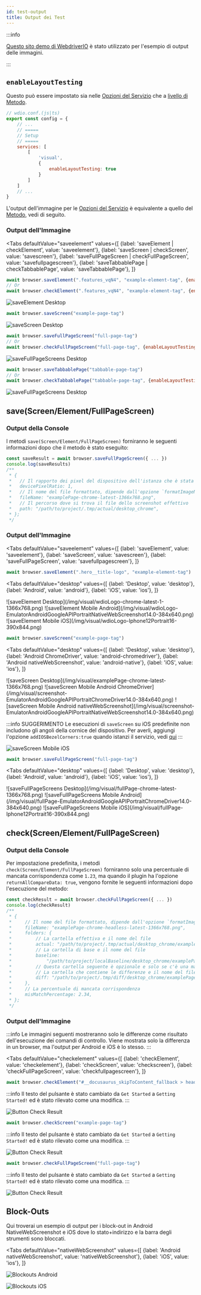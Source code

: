 ```yaml
---
id: test-output
title: Output dei Test
---
```


:::info

[Questo sito demo di WebdriverIO](https://guinea-pig.webdriver.io/image-compare.html) è stato utilizzato per l'esempio di output delle immagini.

:::

## `enableLayoutTesting`

Questo può essere impostato sia nelle [Opzioni del Servizio](./service-options#enablelayouttesting) che a [livello di Metodo](./method-options).

```js
// wdio.conf.(js|ts)
export const config = {
    // ...
    // =====
    // Setup
    // =====
    services: [
        [
            'visual',
            {
                enableLayoutTesting: true
            }
        ]
    ]
    // ...
}
```

L'output dell'immagine per le [Opzioni del Servizio](./service-options#enablelayouttesting) è equivalente a quello del [Metodo](./method-options), vedi di seguito.

### Output dell'Immagine

<Tabs
    defaultValue="saveelement"
    values={[
        {label: 'saveElement | checkElement', value: 'saveelement'},
        {label: 'saveScreen | checkScreen', value: 'savescreen'},
        {label: 'saveFullPageScreen | checkFullPageScreen', value: 'savefullpagescreen'},
        {label: 'saveTabbablePage | checkTabbablePage', value: 'saveTabbablePage'},
    ]}
>
<TabItem value="saveelement">

```js
await browser.saveElement(".features_vqN4", "example-element-tag", {enableLayoutTesting: true})
// Or
await browser.checkElement(".features_vqN4", "example-element-tag", {enableLayoutTesting: true})
```

![saveElement Desktop](/img/visual/layout-element-local-chrome-latest-1366x768.png)

</TabItem>

<TabItem value="savescreen">

```js
await browser.saveScreen("example-page-tag")
```

![saveScreen Desktop](/img/visual/layout-viewportScreenshot-chrome-latest-1366x768.png)

</TabItem>

<TabItem value="savefullpagescreen">

```js
await browser.saveFullPageScreen("full-page-tag")
// Or
await browser.checkFullPageScreen("full-page-tag", {enableLayoutTesting: true})
```

![saveFullPageScreens Desktop](/img/visual/layout-fullPage-chrome-latest-1366x768.png)

</TabItem>

<TabItem value="saveTabbablePage">

```js
await browser.saveTabbablePage("tabbable-page-tag")
// Or
await browser.checkTabbablePage("tabbable-page-tag", {enableLayoutTesting: true})
```

![saveFullPageScreens Desktop](/img/visual/layout-tabbable-chrome-latest-1366x768.png)

</TabItem>
</Tabs>


## save(Screen/Element/FullPageScreen)

### Output della Console

I metodi `save(Screen/Element/FullPageScreen)` forniranno le seguenti informazioni dopo che il metodo è stato eseguito:

```js
const saveResult = await browser.saveFullPageScreen({ ... })
console.log(saveResults)
/**
 * {
 *   // Il rapporto dei pixel del dispositivo dell'istanza che è stata eseguita
 *   devicePixelRatio: 1,
 *   // Il nome del file formattato, dipende dall'opzione `formatImageName`
 *   fileName: "examplePage-chrome-latest-1366x768.png",
 *   // Il percorso dove si trova il file dello screenshot effettivo
 *   path: "/path/to/project/.tmp/actual/desktop_chrome",
 * };
 */
```

### Output dell'Immagine

<Tabs
    defaultValue="saveelement"
    values={[
        {label: 'saveElement', value: 'saveelement'},
        {label: 'saveScreen', value: 'savescreen'},
        {label: 'saveFullPageScreen', value: 'savefullpagescreen'},
    ]}
>
<TabItem value="saveelement">

```js
await browser.saveElement(".hero__title-logo", "example-element-tag")
```

<Tabs
    defaultValue="desktop"
    values={[
        {label: 'Desktop', value: 'desktop'},
        {label: 'Android', value: 'android'},
        {label: 'iOS', value: 'ios'},
    ]}
>
<TabItem value="desktop">
![saveElement Desktop](/img/visual/wdioLogo-chrome-latest-1-1366x768.png)
</TabItem>
<TabItem value="android">
![saveElement Mobile Android](/img/visual/wdioLogo-EmulatorAndroidGoogleAPIPortraitNativeWebScreenshot14.0-384x640.png)
</TabItem>
<TabItem value="ios">
![saveElement Mobile iOS](/img/visual/wdioLogo-Iphone12Portrait16-390x844.png)
</TabItem>
</Tabs>
</TabItem>

<TabItem value="savescreen">

```js
await browser.saveScreen("example-page-tag")
```

<Tabs
    defaultValue="desktop"
    values={[
        {label: 'Desktop', value: 'desktop'},
        {label: 'Android ChromeDriver', value: 'android-chromedriver'},
        {label: 'Android nativeWebScreenshot', value: 'android-native'},
        {label: 'iOS', value: 'ios'},
    ]}
>
<TabItem value="desktop">
![saveScreen Desktop](/img/visual/examplePage-chrome-latest-1366x768.png)
</TabItem>
<TabItem value="android-chromedriver">
![saveScreen Mobile Android ChromeDriver](/img/visual/screenshot-EmulatorAndroidGoogleAPIPortraitChromeDriver14.0-384x640.png)
</TabItem>
<TabItem value="android-native">
![saveScreen Mobile Android nativeWebScreenshot](/img/visual/screenshot-EmulatorAndroidGoogleAPIPortraitNativeWebScreenshot14.0-384x640.png)
</TabItem>
<TabItem value="ios">

:::info SUGGERIMENTO
Le esecuzioni di `saveScreen` su iOS predefinite non includono gli angoli della cornice del dispositivo. Per averli, aggiungi l'opzione `addIOSBezelCorners:true` quando istanzi il servizio, vedi [qui](./service-options#addiosbezelcorners)
:::

![saveScreen Mobile iOS](/img/visual/screenshot-Iphone12Portrait15-390x844.png)
</TabItem>
</Tabs>
</TabItem>

<TabItem value="savefullpagescreen">

```js
await browser.saveFullPageScreen("full-page-tag")
```

<Tabs
    defaultValue="desktop"
    values={[
        {label: 'Desktop', value: 'desktop'},
        {label: 'Android', value: 'android'},
        {label: 'iOS', value: 'ios'},
    ]}
>
<TabItem value="desktop">
![saveFullPageScreens Desktop](/img/visual/fullPage-chrome-latest-1366x768.png)
</TabItem>
<TabItem value="android">
![saveFullPageScreens Mobile Android](/img/visual/fullPage-EmulatorAndroidGoogleAPIPortraitChromeDriver14.0-384x640.png)
</TabItem>
<TabItem value="ios">
![saveFullPageScreens Mobile iOS](/img/visual/fullPage-Iphone12Portrait16-390x844.png)
</TabItem>
</Tabs>
</TabItem>
</Tabs>

## check(Screen/Element/FullPageScreen)

### Output della Console

Per impostazione predefinita, i metodi `check(Screen/Element/FullPageScreen)` forniranno solo una percentuale di mancata corrispondenza come `1.23`, ma quando il plugin ha l'opzione `returnAllCompareData: true`, vengono fornite le seguenti informazioni dopo l'esecuzione del metodo:

```js
const checkResult = await browser.checkFullPageScreen({ ... })
console.log(checkResult)
/**
 * {
 *     // Il nome del file formattato, dipende dall'opzione `formatImageName`
 *     fileName: "examplePage-chrome-headless-latest-1366x768.png",
 *     folders: {
 *         // La cartella effettiva e il nome del file
 *         actual: "/path/to/project/.tmp/actual/desktop_chrome/examplePage-chrome-headless-latest-1366x768.png",
 *         // La cartella di base e il nome del file
 *         baseline:
 *             "/path/to/project/localBaseline/desktop_chrome/examplePage-chrome-headless-latest-1366x768.png",
 *         // Questa cartella seguente è opzionale e solo se c'è una mancata corrispondenza
 *         // La cartella che contiene le differenze e il nome del file
 *         diff: "/path/to/project/.tmp/diff/desktop_chrome/examplePage-chrome-headless-latest-1366x768.png",
 *     },
 *     // La percentuale di mancata corrispondenza
 *     misMatchPercentage: 2.34,
 * };
 */
```

### Output dell'Immagine

:::info
Le immagini seguenti mostreranno solo le differenze come risultato dell'esecuzione dei comandi di controllo. Viene mostrata solo la differenza in un browser, ma l'output per Android e iOS è lo stesso.
:::

<Tabs
    defaultValue="checkelement"
    values={[
        {label: 'checkElement', value: 'checkelement'},
        {label: 'checkScreen', value: 'checkscreen'},
        {label: 'checkFullPageScreen', value: 'checkfullpagescreen'},
    ]}
>
<TabItem value="checkelement">

```js
await browser.checkElement("#__docusaurus_skipToContent_fallback > header > div > div.buttons_pzbO > a:nth-child(1)", "example-element-tag")
```

:::info
Il testo del pulsante è stato cambiato da `Get Started` a `Getting Started!` ed è stato rilevato come una modifica.
:::

![Button Check Result](/img/visual/button-check.png)
</TabItem>

<TabItem value="checkscreen">

```js
await browser.checkScreen("example-page-tag")
```

:::info
Il testo del pulsante è stato cambiato da `Get Started` a `Getting Started!` ed è stato rilevato come una modifica.
:::

![Button Check Result](/img/visual/screen-check.png)

</TabItem>

<TabItem value="checkfullpagescreen">

```js
await browser.checkFullPageScreen("full-page-tag")
```

:::info
Il testo del pulsante è stato cambiato da `Get Started` a `Getting Started!` ed è stato rilevato come una modifica.
:::

![Button Check Result](/img/visual/fullpage-check.png)

</TabItem>

</Tabs>

## Block-Outs

Qui troverai un esempio di output per i block-out in Android NativeWebScreenshot e iOS dove lo stato+indirizzo e la barra degli strumenti sono bloccati.

<Tabs
    defaultValue="nativeWebScreenshot"
    values={[
        {label: 'Android nativeWebScreenshot', value: 'nativeWebScreenshot'},
        {label: 'iOS', value: 'ios'},
    ]}
>
<TabItem value="nativeWebScreenshot">

![Blockouts Android](/img/visual/android.blockouts.png)

</TabItem>

<TabItem value="ios">

![Blockouts iOS](/img/visual/ios.blockouts.png)

</TabItem>

</Tabs>